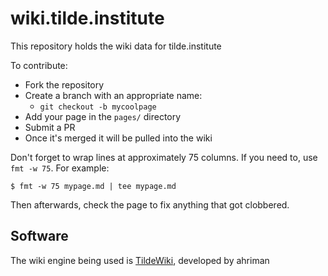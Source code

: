 # wiki.tilde.institute

This repository holds the wiki data for tilde.institute

To contribute:
* Fork the repository
* Create a branch with an appropriate name:
  * `git checkout -b mycoolpage`
* Add your page in the `pages/` directory
* Submit a PR
* Once it's merged it will be pulled into the wiki

Don't forget to wrap lines at approximately 75 columns. If
you need to, use `fmt -w 75`. For example:

```
$ fmt -w 75 mypage.md | tee mypage.md
```
Then afterwards, check the page to fix anything that got
clobbered.

## Software

The wiki engine being used is [TildeWiki](https://github.com/gbmor/tildewiki), developed by ahriman
